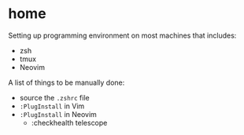 # home

Setting up programming environment on most machines that includes:

- zsh
- tmux
- Neovim

A list of things to be manually done:
- source the `.zshrc` file
- `:PlugInstall` in Vim
- `:PlugInstall` in Neovim
  - :checkhealth telescope 
